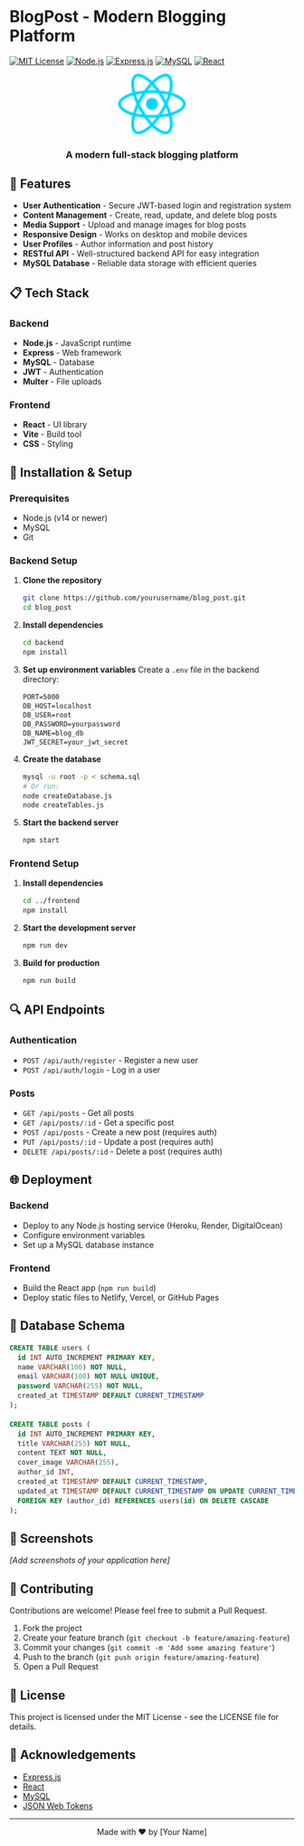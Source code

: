 # BlogPost - Modern Blogging Platform

[![MIT License](https://img.shields.io/badge/License-MIT-green.svg)](https://choosealicense.com/licenses/mit/)
[![Node.js](https://img.shields.io/badge/Node.js-339933?style=flat&logo=nodedotjs&logoColor=white)](https://nodejs.org/)
[![Express.js](https://img.shields.io/badge/Express.js-000000?style=flat&logo=express&logoColor=white)](https://expressjs.com/)
[![MySQL](https://img.shields.io/badge/MySQL-4479A1?style=flat&logo=mysql&logoColor=white)](https://www.mysql.com/)
[![React](https://img.shields.io/badge/React-61DAFB?style=flat&logo=react&logoColor=black)](https://reactjs.org/)

<div align="center">
  <img src="frontend/src/assets/react.svg" alt="BlogPost Logo" width="120" />
  <h3>A modern full-stack blogging platform</h3>
</div>

## 🚀 Features

- **User Authentication** - Secure JWT-based login and registration system
- **Content Management** - Create, read, update, and delete blog posts
- **Media Support** - Upload and manage images for blog posts
- **Responsive Design** - Works on desktop and mobile devices
- **User Profiles** - Author information and post history
- **RESTful API** - Well-structured backend API for easy integration
- **MySQL Database** - Reliable data storage with efficient queries

## 📋 Tech Stack

### Backend
- **Node.js** - JavaScript runtime
- **Express** - Web framework
- **MySQL** - Database
- **JWT** - Authentication
- **Multer** - File uploads

### Frontend
- **React** - UI library
- **Vite** - Build tool
- **CSS** - Styling

## 🔧 Installation & Setup

### Prerequisites
- Node.js (v14 or newer)
- MySQL
- Git

### Backend Setup

1. **Clone the repository**
   ```bash
   git clone https://github.com/yourusername/blog_post.git
   cd blog_post
   ```

2. **Install dependencies**
   ```bash
   cd backend
   npm install
   ```

3. **Set up environment variables**
   Create a `.env` file in the backend directory:
   ```
   PORT=5000
   DB_HOST=localhost
   DB_USER=root
   DB_PASSWORD=yourpassword
   DB_NAME=blog_db
   JWT_SECRET=your_jwt_secret
   ```

4. **Create the database**
   ```bash
   mysql -u root -p < schema.sql
   # Or run:
   node createDatabase.js
   node createTables.js
   ```

5. **Start the backend server**
   ```bash
   npm start
   ```

### Frontend Setup

1. **Install dependencies**
   ```bash
   cd ../frontend
   npm install
   ```

2. **Start the development server**
   ```bash
   npm run dev
   ```

3. **Build for production**
   ```bash
   npm run build
   ```

## 🔍 API Endpoints

### Authentication
- `POST /api/auth/register` - Register a new user
- `POST /api/auth/login` - Log in a user

### Posts
- `GET /api/posts` - Get all posts
- `GET /api/posts/:id` - Get a specific post
- `POST /api/posts` - Create a new post (requires auth)
- `PUT /api/posts/:id` - Update a post (requires auth)
- `DELETE /api/posts/:id` - Delete a post (requires auth)

## 🌐 Deployment

### Backend
- Deploy to any Node.js hosting service (Heroku, Render, DigitalOcean)
- Configure environment variables
- Set up a MySQL database instance

### Frontend
- Build the React app (`npm run build`)
- Deploy static files to Netlify, Vercel, or GitHub Pages

## 📝 Database Schema

```sql
CREATE TABLE users (
  id INT AUTO_INCREMENT PRIMARY KEY,
  name VARCHAR(100) NOT NULL,
  email VARCHAR(100) NOT NULL UNIQUE,
  password VARCHAR(255) NOT NULL,
  created_at TIMESTAMP DEFAULT CURRENT_TIMESTAMP
);

CREATE TABLE posts (
  id INT AUTO_INCREMENT PRIMARY KEY,
  title VARCHAR(255) NOT NULL,
  content TEXT NOT NULL,
  cover_image VARCHAR(255),
  author_id INT,
  created_at TIMESTAMP DEFAULT CURRENT_TIMESTAMP,
  updated_at TIMESTAMP DEFAULT CURRENT_TIMESTAMP ON UPDATE CURRENT_TIMESTAMP,
  FOREIGN KEY (author_id) REFERENCES users(id) ON DELETE CASCADE
);
```

## 📸 Screenshots

*[Add screenshots of your application here]*

## 🤝 Contributing

Contributions are welcome! Please feel free to submit a Pull Request.

1. Fork the project
2. Create your feature branch (`git checkout -b feature/amazing-feature`)
3. Commit your changes (`git commit -m 'Add some amazing feature'`)
4. Push to the branch (`git push origin feature/amazing-feature`)
5. Open a Pull Request

## 📄 License

This project is licensed under the MIT License - see the LICENSE file for details.

## 🙏 Acknowledgements

- [Express.js](https://expressjs.com/)
- [React](https://reactjs.org/)
- [MySQL](https://www.mysql.com/)
- [JSON Web Tokens](https://jwt.io/)

---

<div align="center">
  Made with ❤️ by [Your Name]
</div>